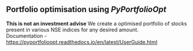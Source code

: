 ## Portfolio optimisation using *PyPortfolioOpt*
**This is not an investment advise** 
We create a optimised portfolio of stocks present in various NSE indices for any desired amount.\
Documentation - https://pyportfolioopt.readthedocs.io/en/latest/UserGuide.html
